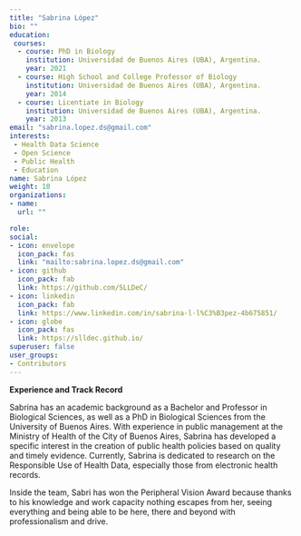 ```yaml
---
title: "Sabrina López"
bio: ""
education: 
 courses:
  - course: PhD in Biology
    institution: Universidad de Buenos Aires (UBA), Argentina.
    year: 2021
  - course: High School and College Professor of Biology
    institution: Universidad de Buenos Aires (UBA), Argentina.
    year: 2014
  - course: Licentiate in Biology
    institution: Universidad de Buenos Aires (UBA), Argentina.
    year: 2013
email: "sabrina.lopez.ds@gmail.com"
interests:
 - Health Data Science
 - Open Science
 - Public Health
 - Education 
name: Sabrina López 
weight: 10
organizations:
- name: 
  url: ""

role: 
social:
- icon: envelope
  icon_pack: fas
  link: "mailto:sabrina.lopez.ds@gmail.com"
- icon: github
  icon_pack: fab
  link: https://github.com/SLLDeC/
- icon: linkedin
  icon_pack: fab
  link: https://www.linkedin.com/in/sabrina-l-l%C3%B3pez-4b675851/
- icon: globe
  icon_pack: fas
  link: https://slldec.github.io/
superuser: false
user_groups:
- Contributors
---
```

**Experience and Track Record**

Sabrina has an academic background as a Bachelor and Professor in Biological Sciences, as well as a PhD in Biological Sciences from the University of Buenos Aires. 
With experience in public management at the Ministry of Health of the City of Buenos Aires, Sabrina has developed a specific interest in the creation of public health policies based on quality and timely evidence.
Currently, Sabrina is dedicated to research on the Responsible Use of Health Data, especially those from electronic health records.

Inside the team, Sabri has won the Peripheral Vision Award because thanks to his knowledge and work capacity nothing escapes from her, seeing everything and being able to be here, there and beyond with professionalism and drive.

